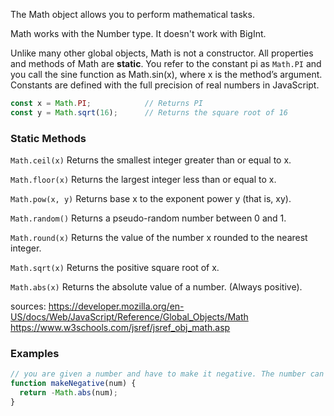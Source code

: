 The Math object allows you to perform mathematical tasks.

Math works with the Number type. It doesn't work with BigInt.

Unlike many other global objects, Math is not a constructor. All properties and methods of Math are **static**. You refer to the constant pi as `Math.PI` and you call the sine function as Math.sin(x), where x is the method’s argument. Constants are defined with the full precision of real numbers in JavaScript.

```js
const x = Math.PI;            // Returns PI
const y = Math.sqrt(16);      // Returns the square root of 16
```

### Static Methods
`Math.ceil(x)`
Returns the smallest integer greater than or equal to x.

`Math.floor(x)`
Returns the largest integer less than or equal to x.

`Math.pow(x, y)`
Returns base x to the exponent power y (that is, xy).

`Math.random()`
Returns a pseudo-random number between 0 and 1.

`Math.round(x)`
Returns the value of the number x rounded to the nearest integer.

`Math.sqrt(x)`
Returns the positive square root of x.

`Math.abs(x)`
Returns the absolute value of a number. (Always positive).


sources: 
https://developer.mozilla.org/en-US/docs/Web/JavaScript/Reference/Global_Objects/Math
https://www.w3schools.com/jsref/jsref_obj_math.asp


### Examples

```js
// you are given a number and have to make it negative. The number can be negative already, in which case no change is required.
function makeNegative(num) {
  return -Math.abs(num);
}
```